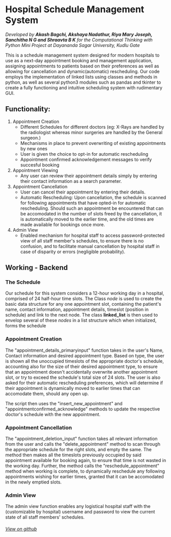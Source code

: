 # Hospital Schedule Management System

_Developed by **Akash Bagchi, Akshaya Nadathur, Riya Mary Joseph, Sanchitha N G and Shraavta B K** for the Computational Thinking with Python Mini Project at Dayananda Sagar University, Kudlu Gate_

This is a schedule management system designed for modern hospitals to use as a next-day appointment booking and management application, assigning appointments to patients based on their preferences as well as allowing for cancellation and dynamic(automatic) rescheduling.
Our code employs the implementation of linked lists using classes and methods in python, as well as several python3 modules such as pandas and tkinter to create a fully functioning and intuitive scheduling system with rudimentary GUI.

## Functionality:

1. Appointment Creation
    - Different Schedules for different doctors (eg: X-Rays are handled by the radiologist whereas minor surgeries are handled by the General surgeon.)
    - Mechanisms in place to prevent overwriting of existing appointments by new ones
    - User is given the choice to opt-in for automatic rescheduling
    - Appointment confirmed acknowledgement messages to verify succesful booking
2. Appointment Viewing
    - Any user can review their appointment details simply by entering their contact information as a search parameter.
3. Appointment Cancellation
    - User can cancel their appointment by entering their details.
    - Automatic Rescheduling: Upon cancellation, the schedule is scanned for following appointments that have opted-in for automatic rescheduling. Should such an appointment be encountered that can be accomodated in the number of slots freed by the cancellation, it is automatically moved to the earlier time, and the old times are made available for bookings once more.
4. Admin View
    - Enabled mechanism for hospital staff to access password-protected view of all staff member's schedules, to ensure there is no confusion, and to facilitate manual cancellation by hospital staff in case of disparity or errors (negligible probability).

## Working - Backend

### The Schedule

Our schedule for this system considers a 12-hour working day in a hospital, comprised of 24 half-hour time slots. The Class _node_ is used to create the basic data structure for any one appointment slot, containing the patient's name, contact information, appointment details, timeslot (position in schedule) and link to the next node. The class **linked_list** is then used to envelop several of these _nodes_ in a list structure which when initialized, forms the schedule

### Appointment Creation

The "appointment_details_primaryinput" function takes in the user's Name, Contact information and desired appointment type. Based on type, the user is shown all the unoccupied timeslots of the appropriate doctor's schedule, accounting also for the size of their desired appointment type, to ensure that an appointment doesn't accidentally overwrite another appointment slot, or try to exceed the schedule's total size of 24 slots.
The user is also asked for their automatic rescheduling preferences, which will determine if their appointment is dynamically moved to earlier times that can accomodate them, should any open up.

The script then uses the "insert_new_appointment" and "appointmentconfirmed_acknowledge" methods to update the respective doctor's schedule with the new appointment.

### Appointment Cancellation

The "appointment_deletion_input" function takes all relevant information from the user and calls the "delete_appointment" method to scan through the appropriate schedule for the right slots, and empty the same. The method then makes all the timeslots previously occupied by said appointment available for booking again, to ensure that time is not wasted in the working day.
Further, the method calls the "reschedule_appointment" method when working is complete, to dynamically reschedule any following appointments wishing for earlier times, granted that it can be accomodated in the newly emptied slots.

### Admin View

The admin view function enables any logistical hospital staff with the (customizable by hospital) username and password to view the current state of all staff members' schedules.


###### [View on github](https://github.com/Python-mini-project/hospitalschedulingsystem)
